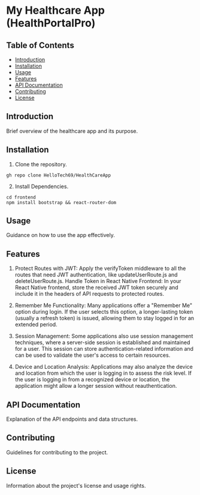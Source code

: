 # My Healthcare App (HealthPortalPro)

## Table of Contents
- [Introduction](#introduction)
- [Installation](#installation)
- [Usage](#usage)
- [Features](#features)
- [API Documentation](#api-documentation)
- [Contributing](#contributing)
- [License](#license)

## Introduction
Brief overview of the healthcare app and its purpose.

## Installation
1. Clone the repository.
```
gh repo clone HelloTech69/HealthCareApp
```
2. Install Dependencies.
```
cd frontend
npm install bootstrap && react-router-dom
```


## Usage
Guidance on how to use the app effectively.

## Features

1. Protect Routes with JWT:
Apply the verifyToken middleware to all the routes that need JWT authentication, like updateUserRoute.js and deleteUserRoute.js.
Handle Token in React Native Frontend:
In your React Native frontend, store the received JWT token securely and include it in the headers of API requests to protected routes.

2. Remember Me Functionality: Many applications offer a "Remember Me" option during login. If the user selects this option, a longer-lasting token (usually a refresh token) is issued, allowing them to stay logged in for an extended period.

3. Session Management: Some applications also use session management techniques, where a server-side session is established and maintained for a user. This session can store authentication-related information and can be used to validate the user's access to certain resources.

4. Device and Location Analysis: Applications may also analyze the device and location from which the user is logging in to assess the risk level. If the user is logging in from a recognized device or location, the application might allow a longer session without reauthentication.

## API Documentation
Explanation of the API endpoints and data structures.

## Contributing
Guidelines for contributing to the project.

## License
Information about the project's license and usage rights.
